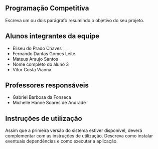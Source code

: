 ## Programação Competitiva

Escreva um ou dois parágrafo resumindo o objetivo do seu projeto.

## Alunos integrantes da equipe

* Eliseu do Prado Chaves
* Fernando Dantas Gomes Leite
* Mateus Araujo Santos
* Nome completo do aluno 3
* Vitor Costa Vianna

## Professores responsáveis

* Gabriel Barbosa da Fonseca
* Michelle Hanne Soares de Andrade
  
## Instruções de utilização

Assim que a primeira versão do sistema estiver disponível, deverá complementar com as instruções de utilização. Descreva como instalar eventuais dependências e como executar a aplicação.
